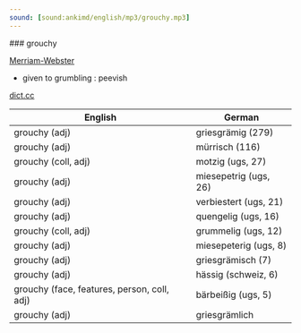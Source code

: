 ```yaml
---
sound: [sound:ankimd/english/mp3/grouchy.mp3]
---
```


\### grouchy

[Merriam-Webster](https://www.merriam-webster.com/dictionary/grouchy)

- given to grumbling : peevish

[dict.cc](https://www.dict.cc/grouchy)

| English        | German       |
| -------------- | ------------ |
| grouchy (adj) | griesgrämig (279) |
| grouchy (adj) | mürrisch (116) |
| grouchy (coll, adj) | motzig (ugs, 27) |
| grouchy (adj) | miesepetrig (ugs, 26) |
| grouchy (adj) | verbiestert (ugs, 21) |
| grouchy (adj) | quengelig (ugs, 16) |
| grouchy (coll, adj) | grummelig (ugs, 12) |
| grouchy (adj) | miesepeterig (ugs, 8) |
| grouchy (adj) | griesgrämisch (7) |
| grouchy (adj) | hässig (schweiz, 6) |
| grouchy (face, features, person, coll, adj) | bärbeißig (ugs, 5) |
| grouchy (adj) | griesgrämlich |
